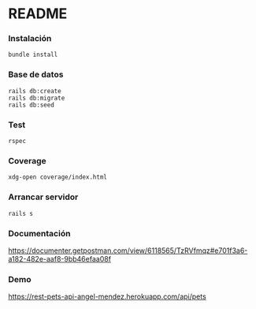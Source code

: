 # README

### Instalación

```
bundle install
```

### Base de datos
```
rails db:create
rails db:migrate
rails db:seed
```

### Test

```
rspec
```

### Coverage
```
xdg-open coverage/index.html 
```

### Arrancar servidor
```
rails s
```

### Documentación
https://documenter.getpostman.com/view/6118565/TzRVfmqz#e701f3a6-a182-482e-aaf8-9bb46efaa08f

### Demo

https://rest-pets-api-angel-mendez.herokuapp.com/api/pets